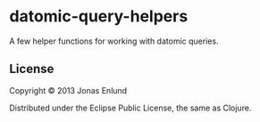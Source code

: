 # datomic-query-helpers

A few helper functions for working with datomic queries.

## License

Copyright © 2013 Jonas Enlund

Distributed under the Eclipse Public License, the same as Clojure.
